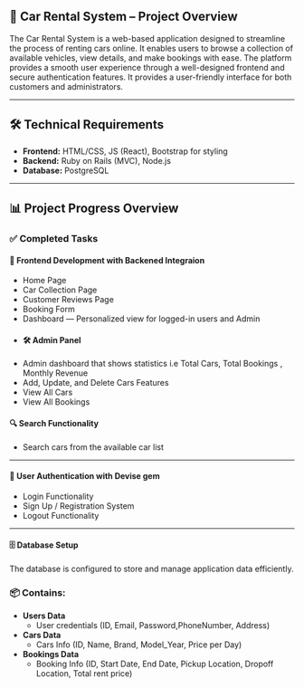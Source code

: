 ## 🚗 Car Rental System – Project Overview

The Car Rental System is a web-based application designed to streamline the process of renting cars online. It enables users to browse a collection of available vehicles, view details, and make bookings with ease. The platform provides a smooth user experience through a well-designed frontend and secure authentication features. It provides a user-friendly interface for both customers and administrators.

---

## 🛠️ Technical Requirements

- **Frontend:** HTML/CSS, JS (React), Bootstrap for styling  
- **Backend:** Ruby on Rails (MVC), Node.js  
- **Database:** PostgreSQL  

---

## 📊 Project Progress Overview

### ✅ Completed Tasks

#### 🎨 Frontend Development with Backened Integraion
- Home Page  
- Car Collection Page  
- Customer Reviews Page  
- Booking Form
- Dashboard — Personalized view for logged-in users and Admin
- #### 🛠️ Admin Panel
- Admin dashboard that shows statistics i.e Total Cars, Total Bookings , Monthly Revenue 
- Add, Update, and Delete Cars Features 
- View All Cars  
- View All Bookings
  
#### 🔍 Search Functionality
- Search cars from the available car list

 ---

#### 🔐 User Authentication with Devise gem
- Login Functionality  
- Sign Up / Registration System
- Logout Functionality

 ---

#### 🗄️ Database Setup
The database is configured to store and manage application data efficiently.  

### 📦 Contains:
- **Users Data**  
  - User credentials (ID, Email, Password,PhoneNumber, Address) 
- **Cars Data**  
  - Cars Info (ID, Name, Brand, Model_Year, Price per Day)
- **Bookings Data**  
  - Booking Info (ID, Start Date, End Date, Pickup Location, Dropoff Location, Total rent price)



  

